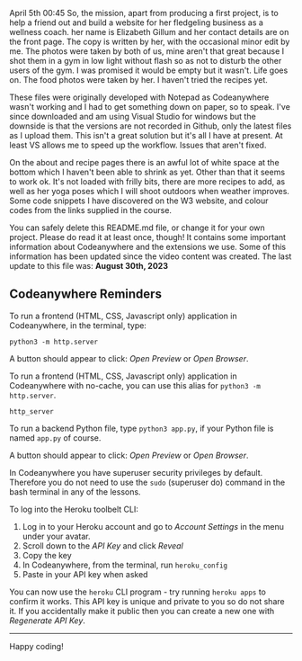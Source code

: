 April 5th 00:45
So, the mission, apart from producing a first project, is to help a friend out and build a website for her fledgeling business as a wellness coach. her name is Elizabeth Gillum and her contact details are on the front page. The copy is written by her, with the occasional minor edit by me. The photos were taken by both of us, mine aren't that great because I shot them in a gym in low light without flash so as not to disturb the other users of the gym. I was promised it would be empty but it wasn't. Life goes on.
The food photos were taken by her. I haven't tried the recipes yet.

These files were originally developed with Notepad as Codeanywhere wasn't working and I had to get something down on paper, so to speak. I've since downloaded and am using Visual Studio for windows but the downside is that the versions are not recorded in Github, only the latest files as I upload them. This isn't a great solution but it's all I have at present. At least VS allows me to speed up the workflow.
Issues that aren't fixed.

On the about and recipe pages there is an awful lot of white space at the bottom which I haven't been able to shrink as yet. Other than that it seems to work ok. It's not loaded with frilly bits, there are more recipes to add, as well as her yoga poses which I will shoot outdoors when weather improves. Some code snippets I have discovered on the W3 website, and colour codes from the links supplied in the course.







You can safely delete this README.md file, or change it for your own project. Please do read it at least once, though! It contains some important information about Codeanywhere and the extensions we use. Some of this information has been updated since the video content was created. The last update to this file was: **August 30th, 2023**

## Codeanywhere Reminders

To run a frontend (HTML, CSS, Javascript only) application in Codeanywhere, in the terminal, type:

`python3 -m http.server`

A button should appear to click: _Open Preview_ or _Open Browser_.

To run a frontend (HTML, CSS, Javascript only) application in Codeanywhere with no-cache, you can use this alias for `python3 -m http.server`.

`http_server`

To run a backend Python file, type `python3 app.py`, if your Python file is named `app.py` of course.

A button should appear to click: _Open Preview_ or _Open Browser_.

In Codeanywhere you have superuser security privileges by default. Therefore you do not need to use the `sudo` (superuser do) command in the bash terminal in any of the lessons.

To log into the Heroku toolbelt CLI:

1. Log in to your Heroku account and go to _Account Settings_ in the menu under your avatar.
2. Scroll down to the _API Key_ and click _Reveal_
3. Copy the key
4. In Codeanywhere, from the terminal, run `heroku_config`
5. Paste in your API key when asked

You can now use the `heroku` CLI program - try running `heroku apps` to confirm it works. This API key is unique and private to you so do not share it. If you accidentally make it public then you can create a new one with _Regenerate API Key_.

---

Happy coding!
